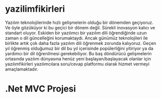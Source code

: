 # yazilimfikirleri
Yazılım teknolojilerinde hızlı gelişmelerin olduğu bir dönemden geçiyoruz. Ve öyle gözüküyor ki bu geçici bir dönem değil. Sürekli inovasyon kalıcı ve standart oluyor. Eskiden bir yazılımcı bir yazılım dili öğrendiğinde uzun zaman o dil güncelleğini korumaktaydı. Ancak günümüz teknolojileri ile birlikte artık çok daha fazla yazılım dili öğrenmek zorunda kalıyoruz. Geçen yıl öğrenmiş olduğumuz bir dil bu yıl içerisinde popülerliğini yitiriyor ya da yardımcı bir dil öğrenilmesi gerekebiliyor. Bu baş döndürücü gelişmelerin ortasında yazılım dünyasına henüz yeni başlayan/başlayacak olanlar için yazılımfikirleri yazılımcılara soru/cevap platformu olarak hizmet vermeyi amaçlamaktadır.

# .Net MVC Projesi


